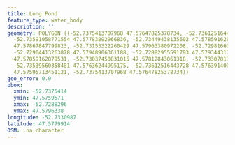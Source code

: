 ```yaml
---
title: Long Pond
feature_type: water_body
description: ''
geometry: POLYGON ((-52.7375413707968 47.57647825378734, -52.73612516443728 47.57714412087037,
  -52.73591058771554 47.57783892966836, -52.73449438135602 47.57859162879531, -52.73282068293113
  47.57867847799823, -52.73153322260429 47.57963380972208, -52.72981660883488 47.57940221575356,
  -52.72904413263878 47.57948906361188, -52.72882955591793 47.5793443171009, -52.72921579401599
  47.57859162879531, -52.73037450831015 47.57812843061318, -52.7330781749965 47.57728887346403,
  -52.73539560358481 47.57636244995175, -52.73612516443728 47.5763914009348, -52.73745554010864
  47.57595713451121, -52.7375413707968 47.57647825378734))
geo_error: 0.0
bbox:
  xmin: -52.7375414
  ymin: 47.5759571
  xmax: -52.7288296
  ymax: 47.5796338
longitude: -52.7330987
latitude: 47.5779914
OSM: .na.character
---
```

